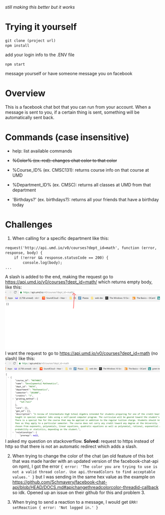 *still making this better but it works*

Trying it yourself
==========
```
git clone (project url)
npm install
```
add your login info to the .ENV file
```
npm start
```
message yourself or have someone message you on facebook

Overview
==========

This is a facebook chat bot that you can run from your account. When a message
is sent to you, if a certain thing is sent, something will be automatically sent
back.

Commands (case insensitive)
=========
- help: list available commands

- ~~%Color% (ex. red): changes chat color to that color~~
- %Course_ID% (ex. CMSC131): returns course info on that course at UMD
- %Department_ID% (ex. CMSC): returns all classes at UMD from that department
- 'Birthdays?' (ex. birthdays?): returns all your friends that have a birthday today

Challenges
=============
1. When calling for a specific department like this:
```
request('http://api.umd.io/v0/courses?dept_id=math', function (error, response, body) {
    if (!error && response.statusCode == 200) {
        console.log(body);
...
```
A slash is added to the end, making the request go to https://api.umd.io/v0/courses?dept_id=math/
which returns empty body, like this:
![withslash.PNG](./withslash.PNG)
I want the request to go to https://api.umd.io/v0/courses?dept_id=math (no slash) like this:
![withoutslash.PNG](./withoutslash.PNG)
I asked my question on stackoverflow. **Solved:** request to https instead of http
so that there is not an automatic redirect which adds a slash.

2. When trying to change the color of the chat (an old feature of this bot that was made harder with an updated version of the facebook-chat-api on npm), I got the error
`{ error: 'The color you are trying to use is not a valid thread color. Use api.threadColors to find acceptable values.' }` but I was sending in the same hex value as the example on
https://github.com/Schmavery/facebook-chat-api/blob/HEAD/DOCS.md#apichangethreadcolorcolor-threadid-callback so idk. Opened up an issue on their github for this and problem 3.

3. When trying to send a reaction to a message, I would get `ERR! setReaction { error: 'Not logged in.' }`
